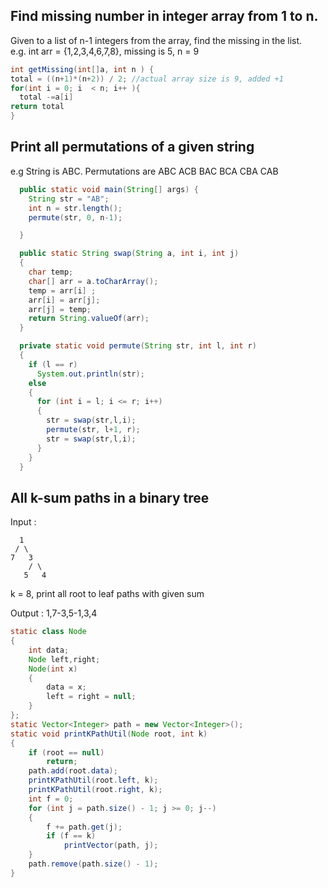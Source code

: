 ## Find missing number in integer array from 1 to n.
Given to a list of n-1 integers from the array, find the missing in the list.  
e.g. int arr = {1,2,3,4,6,7,8}, missing is 5, n = 9

```java
int getMissing(int[]a, int n ) {
total = ((n+1)*(n+2)) / 2; //actual array size is 9, added +1 
for(int i = 0; i  < n; i++ ){
  total -=a[i]
return total  
}
```
## Print all permutations of a given string
e.g String is  ABC. Permutations are ABC ACB BAC BCA CBA CAB

```java
  public static void main(String[] args) {
    String str = "AB";
    int n = str.length();
    permute(str, 0, n-1);

  }

  public static String swap(String a, int i, int j)
  {
    char temp;
    char[] arr = a.toCharArray();
    temp = arr[i] ;
    arr[i] = arr[j];
    arr[j] = temp;
    return String.valueOf(arr);
  }

  private static void permute(String str, int l, int r)
  {
    if (l == r)
      System.out.println(str);
    else
    {
      for (int i = l; i <= r; i++)
      {
        str = swap(str,l,i);
        permute(str, l+1, r);
        str = swap(str,l,i);
      }
    }
  }
```

## All k-sum paths in a binary tree
Input :
```
  1
 / \
7   3
    / \
   5   4
```   
k = 8, print all root to leaf paths with given sum 
   
Output : 1,7-3,5-1,3,4

```java
static class Node  
{  
    int data;  
    Node left,right;  
    Node(int x)  
    {  
        data = x;  
        left = right = null;  
    }  
};  
static Vector<Integer> path = new Vector<Integer>(); 
static void printKPathUtil(Node root, int k)  
{  
    if (root == null)  
        return;  
    path.add(root.data);  
    printKPathUtil(root.left, k);  
    printKPathUtil(root.right, k);  
    int f = 0;  
    for (int j = path.size() - 1; j >= 0; j--)  
    {  
        f += path.get(j);  
        if (f == k)  
            printVector(path, j);  
    }  
    path.remove(path.size() - 1);  
}  
```




